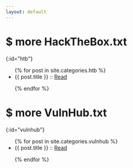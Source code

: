 ```yaml
---
layout: default
---
```


# $ more HackTheBox.txt
{:id="htb"}

<ul>
{% for post in site.categories.htb %}

<li>{{ post.title }} :: <a href="{{ post.url }}" title="{{ post.description }}">Read</a></li>

{% endfor %}
</ul>

# $ more VulnHub.txt
{:id="vulnhub"}

<ul>
{% for post in site.categories.vulnhub %}

<li>{{ post.title }} :: <a href="{{ post.url }}" title="{{ post.description }}">Read</a></li>

{% endfor %}
</ul>